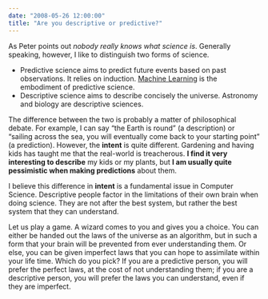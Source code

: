 ```yaml
---
date: "2008-05-26 12:00:00"
title: "Are you descriptive or predictive?"
---
```




As Peter points out <em>nobody really knows what science is</em>. Generally speaking, however, I like to distinguish two forms of science. 

- Predictive science aims to predict future events based on past observations. It relies on induction. [Machine Learning](https://en.wikipedia.org/wiki/Machine_Learning) is the embodiment of predictive science.
- Descriptive science aims to describe concisely the universe. Astronomy and biology are descriptive sciences. 


The difference between the two is probably a matter of philosophical debate. For example, I can say &ldquo;the Earth is round&rdquo; (a description) or &ldquo;sailing across the sea, you will eventually come back to your starting point&rdquo; (a prediction). However, the __intent__ is quite different. Gardening and having kids has taught me that the real-world is treacherous. __I find it very interesting to describe__ my kids or my plants, but __I am usually quite pessimistic when making predictions__ about them. 

I believe this difference in __intent__ is a fundamental issue in Computer Science. Descriptive people factor in the limitations of their own brain when doing science. They are not after the best system, but rather the best system that they can understand. 

Let us play a game. A wizard comes to you and gives you a choice. You can either be handed out the laws of the universe as an algorithm, but in such a form that your brain will be prevented from ever understanding them. Or else, you can be given imperfect laws that you can hope to assimilate within your life time. Which do you pick? If you are a predictive person, you will prefer the perfect laws, at the cost of not understanding them; if you are a descriptive person, you will prefer the laws you can understand, even if they are imperfect.

